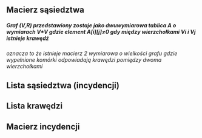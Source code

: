 ## Macierz sąsiedztwa
##### Graf (V,R) przedstawiony zostaje jako dwuwymiarowa tablica A o wymiarach V*V gdzie element A\[i]\[j]≠0 gdy między wierzchołkami Vi i Vj istnieje krawędź
*oznacza to że istnieje macierz 2 wymiarowa o wielkości grafu gdzie wypełnione komórki odpowiadają krawędzi pomiędzy dwoma wierzchołkami*

## Lista sąsiedztwa (incydencji)
## Lista krawędzi
## Macierz incydencji